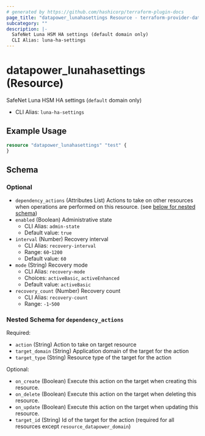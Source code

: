 ```yaml
---
# generated by https://github.com/hashicorp/terraform-plugin-docs
page_title: "datapower_lunahasettings Resource - terraform-provider-datapower"
subcategory: ""
description: |-
  SafeNet Luna HSM HA settings (default domain only)
  CLI Alias: luna-ha-settings
---
```


# datapower_lunahasettings (Resource)

SafeNet Luna HSM HA settings (`default` domain only)
  - CLI Alias: `luna-ha-settings`

## Example Usage

```terraform
resource "datapower_lunahasettings" "test" {
}
```

<!-- schema generated by tfplugindocs -->
## Schema

### Optional

- `dependency_actions` (Attributes List) Actions to take on other resources when operations are performed on this resource. (see [below for nested schema](#nestedatt--dependency_actions))
- `enabled` (Boolean) Administrative state
  - CLI Alias: `admin-state`
  - Default value: `true`
- `interval` (Number) Recovery interval
  - CLI Alias: `recovery-interval`
  - Range: `60`-`1200`
  - Default value: `60`
- `mode` (String) Recovery mode
  - CLI Alias: `recovery-mode`
  - Choices: `activeBasic`, `activeEnhanced`
  - Default value: `activeBasic`
- `recovery_count` (Number) Recovery count
  - CLI Alias: `recovery-count`
  - Range: `-1`-`500`

<a id="nestedatt--dependency_actions"></a>
### Nested Schema for `dependency_actions`

Required:

- `action` (String) Action to take on target resource
- `target_domain` (String) Application domain of the target for the action
- `target_type` (String) Resource type of the target for the action

Optional:

- `on_create` (Boolean) Execute this action on the target when creating this resource.
- `on_delete` (Boolean) Execute this action on the target when deleting this resource.
- `on_update` (Boolean) Execute this action on the target when updating this resource.
- `target_id` (String) Id of the target for the action (required for all resources except `resource_datapower_domain`)
